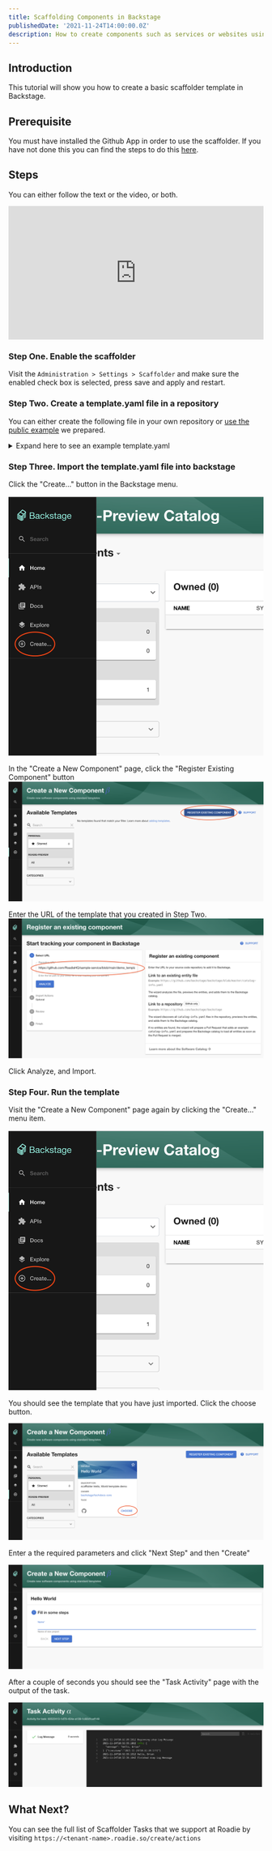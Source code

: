 ```yaml
---
title: Scaffolding Components in Backstage
publishedDate: '2021-11-24T14:00:00.0Z'
description: How to create components such as services or websites using the Backstage scaffolder.
---
```


## Introduction

This tutorial will show you how to create a basic scaffolder template in Backstage.

## Prerequisite 

You must have installed the Github App in order to use the scaffolder. If you have not done this you can find the steps to do this [here](/docs/getting-started/install-github-app/).

## Steps

You can either follow the text or the video, or both.

<div style="position: relative; padding-bottom: 52.42718446601942%; height: 0;"><iframe src="https://www.loom.com/embed/da6159c4ca39458cb5ad03138612a5a3" frameborder="0" webkitallowfullscreen mozallowfullscreen allowfullscreen style="position: absolute; top: 0; left: 0; width: 100%; height: 100%;"></iframe></div>

### Step One. Enable the scaffolder

Visit the `Administration > Settings > Scaffolder` and make sure the enabled check box is selected, press save and apply and restart.

### Step Two. Create a template.yaml file in a repository

You can either create the following file in your own repository or [use the public example](https://github.com/RoadieHQ/sample-service/blob/main/demo_template.yaml) we prepared. 

<details>
  <summary>Expand here to see an example template.yaml</summary>

```yaml
apiVersion: backstage.io/v1beta2
kind: Template
# some metadata about the template itself
metadata:
  name: hello-world
  title: Hello World
  description: scaffolder Hello, World template demo
spec:
  owner: backstage/techdocs-core
  type: service

  parameters:
    - title: Fill in some steps
      required:
        - name
      properties:
        name:
          title: Name
          type: string
          description: Name of new project
          ui:autofocus: true
          ui:options:
            rows: 5

  # here's the steps that are executed in series in the scaffolder backend
  steps:
    - id: log-message
      name: Log Message
      action: debug:log
      input:
        message: "Hello, {{ parameters.name }}"
```

</details>

### Step Three. Import the template.yaml file into backstage

Click the "Create..." button in the Backstage menu.

![scaffolder-link.png](./scaffolder-link.png)

In the "Create a New Component" page, click the "Register Existing Component" button
![register-new-component.png](./register-new-component.png)

Enter the URL of the template that you created in Step Two.
![create-existing-component.png](./create-existing-component.png)

Click Analyze, and Import.

### Step Four. Run the template

Visit the "Create a New Component" page again by clicking the "Create..." menu item.

![scaffolder-link.png](./scaffolder-link.png)

You should see the template that you have just imported. Click the choose button.

![choose-template.png](./choose-template.png)

Enter a the required parameters and click "Next Step" and then "Create"

![enter-paramaters.png](./enter-paramaters.png)

After a couple of seconds you should see the "Task Activity" page with the output of the task.

![task-activity.png](./task-activity.png)

## What Next? 

You can see the full list of Scaffolder Tasks that we support at Roadie by visiting `https://<tenant-name>.roadie.so/create/actions`
